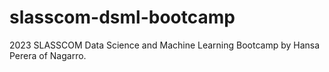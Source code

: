 # slasscom-dsml-bootcamp
2023 SLASSCOM Data Science and Machine Learning Bootcamp by Hansa Perera of Nagarro.
